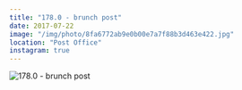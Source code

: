 ```yaml
---
title: "178.0 - brunch post"
date: 2017-07-22
image: "/img/photo/8fa6772ab9e0b00e7a7f88b3d463e422.jpg"
location: "Post Office"
instagram: true
---
```


![178.0 - brunch post](/img/photo/8fa6772ab9e0b00e7a7f88b3d463e422.jpg)
